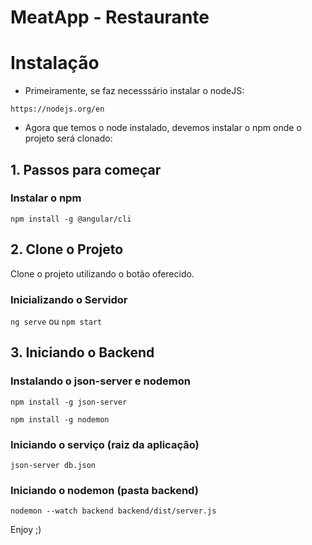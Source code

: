 # MeatApp - Restaurante

# Instalação

- Primeiramente, se faz necesssário instalar o nodeJS:

`https://nodejs.org/en`

- Agora que temos o node instalado, devemos instalar o npm onde o projeto será clonado:

## 1. Passos para começar

### Instalar o npm

`npm install -g @angular/cli`

## 2. Clone o Projeto

Clone o projeto utilizando o botão oferecido.

### Inicializando o Servidor

`ng serve` ou `npm start`

## 3. Iniciando o Backend

### Instalando o json-server e nodemon

`npm install -g json-server`

`npm install -g nodemon`

### Iniciando o serviço (raiz da aplicação)

`json-server db.json`

### Iniciando o nodemon (pasta backend)

`nodemon --watch backend backend/dist/server.js`

Enjoy ;)


